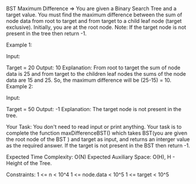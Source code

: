 BST Maximum Difference =>
You are given a Binary Search Tree and a target value. You must find the maximum difference between the sum of node data from root to target and from target to a child leaf node (target exclusive). Initially, you are at the root node. Note: If the target node is not present in the tree then return -1.

Example 1:

Input:

Target = 20 
Output: 10 
Explanation: From root to target the sum of node data is 25 and from target to the children leaf nodes the sums of the node data are 15 and 25. So, the maximum difference will be (25-15) = 10. Example 2:

Input:

Target = 50 
Output: -1 
Explanation: The target node is not present in the tree.

Your Task: 
You don't need to read input or print anything. Your task is to complete the function maxDifferenceBST() which takes BST(you are given the root node of the BST ) and target as input, and returns an interger value as the required answer. If the target is not present in the BST then return -1.

Expected Time Complexity: O(N) Expected Auxiliary Space: O(H), H - Height of the Tree.

Constraints: 1 <= n < 10^4 1 <= node.data < 10^5 1 <= target < 10^5